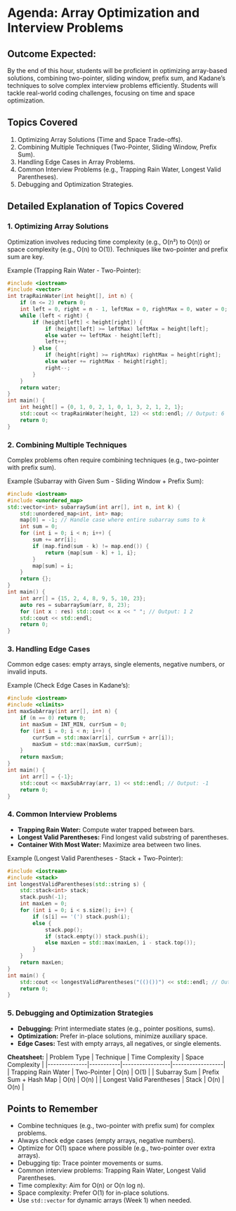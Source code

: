 # Agenda: Array Optimization and Interview Problems

## Outcome Expected:
By the end of this hour, students will be proficient in optimizing array-based solutions, combining two-pointer, sliding window, prefix sum, and Kadane’s techniques to solve complex interview problems efficiently. Students will tackle real-world coding challenges, focusing on time and space optimization.

## Topics Covered
1. Optimizing Array Solutions (Time and Space Trade-offs).  
2. Combining Multiple Techniques (Two-Pointer, Sliding Window, Prefix Sum).  
3. Handling Edge Cases in Array Problems.  
4. Common Interview Problems (e.g., Trapping Rain Water, Longest Valid Parentheses).  
5. Debugging and Optimization Strategies.

## Detailed Explanation of Topics Covered

### 1. Optimizing Array Solutions
Optimization involves reducing time complexity (e.g., O(n²) to O(n)) or space complexity (e.g., O(n) to O(1)). Techniques like two-pointer and prefix sum are key.

Example (Trapping Rain Water - Two-Pointer):
```cpp
#include <iostream>
#include <vector>
int trapRainWater(int height[], int n) {
    if (n <= 2) return 0;
    int left = 0, right = n - 1, leftMax = 0, rightMax = 0, water = 0;
    while (left < right) {
        if (height[left] < height[right]) {
            if (height[left] >= leftMax) leftMax = height[left];
            else water += leftMax - height[left];
            left++;
        } else {
            if (height[right] >= rightMax) rightMax = height[right];
            else water += rightMax - height[right];
            right--;
        }
    }
    return water;
}
int main() {
    int height[] = {0, 1, 0, 2, 1, 0, 1, 3, 2, 1, 2, 1};
    std::cout << trapRainWater(height, 12) << std::endl; // Output: 6
    return 0;
}
```

### 2. Combining Multiple Techniques
Complex problems often require combining techniques (e.g., two-pointer with prefix sum).

Example (Subarray with Given Sum - Sliding Window + Prefix Sum):
```cpp
#include <iostream>
#include <unordered_map>
std::vector<int> subarraySum(int arr[], int n, int k) {
    std::unordered_map<int, int> map;
    map[0] = -1; // Handle case where entire subarray sums to k
    int sum = 0;
    for (int i = 0; i < n; i++) {
        sum += arr[i];
        if (map.find(sum - k) != map.end()) {
            return {map[sum - k] + 1, i};
        }
        map[sum] = i;
    }
    return {};
}
int main() {
    int arr[] = {15, 2, 4, 8, 9, 5, 10, 23};
    auto res = subarraySum(arr, 8, 23);
    for (int x : res) std::cout << x << " "; // Output: 1 2
    std::cout << std::endl;
    return 0;
}
```

### 3. Handling Edge Cases
Common edge cases: empty arrays, single elements, negative numbers, or invalid inputs.

Example (Check Edge Cases in Kadane’s):
```cpp
#include <iostream>
#include <climits>
int maxSubArray(int arr[], int n) {
    if (n == 0) return 0;
    int maxSum = INT_MIN, currSum = 0;
    for (int i = 0; i < n; i++) {
        currSum = std::max(arr[i], currSum + arr[i]);
        maxSum = std::max(maxSum, currSum);
    }
    return maxSum;
}
int main() {
    int arr[] = {-1};
    std::cout << maxSubArray(arr, 1) << std::endl; // Output: -1
    return 0;
}
```

### 4. Common Interview Problems
- **Trapping Rain Water:** Compute water trapped between bars.
- **Longest Valid Parentheses:** Find longest valid substring of parentheses.
- **Container With Most Water:** Maximize area between two lines.

Example (Longest Valid Parentheses - Stack + Two-Pointer):
```cpp
#include <iostream>
#include <stack>
int longestValidParentheses(std::string s) {
    std::stack<int> stack;
    stack.push(-1);
    int maxLen = 0;
    for (int i = 0; i < s.size(); i++) {
        if (s[i] == '(') stack.push(i);
        else {
            stack.pop();
            if (stack.empty()) stack.push(i);
            else maxLen = std::max(maxLen, i - stack.top());
        }
    }
    return maxLen;
}
int main() {
    std::cout << longestValidParentheses("(()())") << std::endl; // Output: 6
    return 0;
}
```

### 5. Debugging and Optimization Strategies
- **Debugging:** Print intermediate states (e.g., pointer positions, sums).
- **Optimization:** Prefer in-place solutions, minimize auxiliary space.
- **Edge Cases:** Test with empty arrays, all negatives, or single elements.

**Cheatsheet:**
| Problem Type | Technique | Time Complexity | Space Complexity |
|--------------|-----------|-----------------|------------------|
| Trapping Rain Water | Two-Pointer | O(n) | O(1) |
| Subarray Sum | Prefix Sum + Hash Map | O(n) | O(n) |
| Longest Valid Parentheses | Stack | O(n) | O(n) |

## Points to Remember
- Combine techniques (e.g., two-pointer with prefix sum) for complex problems.
- Always check edge cases (empty arrays, negative numbers).
- Optimize for O(1) space where possible (e.g., two-pointer over extra arrays).
- Debugging tip: Trace pointer movements or sums.
- Common interview problems: Trapping Rain Water, Longest Valid Parentheses.
- Time complexity: Aim for O(n) or O(n log n).
- Space complexity: Prefer O(1) for in-place solutions.
- Use `std::vector` for dynamic arrays (Week 1) when needed.